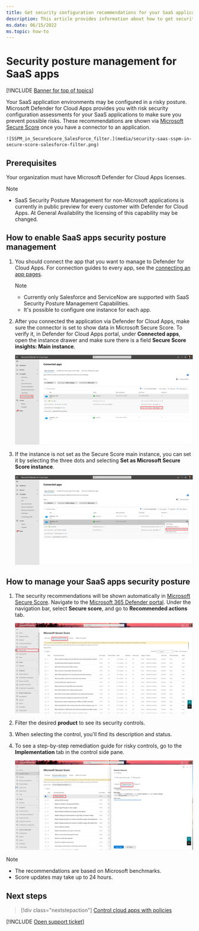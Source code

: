 ```yaml
---
title: Get security configuration recommendations for your SaaS applications
description: This article provides information about how to get security configuration recommendations in Defender for Cloud Apps for your organization's SaaS applications.
ms.date: 06/15/2022
ms.topic: how-to
---
```

# Security posture management for SaaS apps

[!INCLUDE [Banner for top of topics](includes/banner.md)]

Your SaaS application environments may be configured in a risky posture. Microsoft Defender for Cloud Apps provides you with risk security configuration assessments for your SaaS applications to make sure you prevent possible risks. These recommendations are shown via [Microsoft Secure Score](/microsoft-365/security/defender-endpoint/tvm-security-recommendation) once you have a connector to an application. 

    ![SSPM_in_SecureScore_SalesForce_filter.](media/security-saas-sspm-in-secure-score-salesforce-filter.png)

## Prerequisites
Your organization must have Microsoft Defender for Cloud Apps licenses.

>[!NOTE]
> - SaaS Security Posture Management for non-Microsoft applications is currently in public preview for every customer with Defender for Cloud Apps. At General Availability the licensing of this capability may be changed.
## How to enable SaaS apps security posture management
1. You should connect the app that you want to manage to Defender for Cloud Apps. For connection guides to every app, see the [connecting an app pages](enable-instant-visibility-protection-and-governance-actions-for-your-apps.md).

     >[!NOTE]
    >
    > - Currently only Salesforce and ServiceNow are supported with SaaS Security Posture Management Capabilities.
    > - It's possible to configure one instance for each app.

1. After you connected the application via Defender for Cloud Apps, make sure the connector is set to show data in Microsoft Secure Score. To verify it, in Defender for Cloud Apps portal, under **Connected apps**, open the instance drawer and make sure there is a field **Secure Score insights: Main instance**.

    ![secure_score_instance_in_Defender_for_Cloud_Apps.](media/security-saas-secure-score-main-instance-drawer.png)

1. If the instance is not set as the Secure Score main instance, you can set it by selecting the three dots and selecting **Set as Microsoft Secure Score instance**.

    ![choose_secure_score_instance_in_Defender_for_Cloud_Apps.](media/security-saas-choose-secure-score-main-instance.png)


## How to manage your SaaS apps security posture

1. The security recommendations will be shown automatically in [Microsoft Secure Score](/microsoft-365/security/defender-endpoint/tvm-security-recommendation). Navigate to the [Microsoft 365 Defender portal](https://security.microsoft.com). Under the navigation bar, select **Secure score**, and go to **Recommended actions** tab.

    ![Secure_Score_main_page.](media/security-saas-secure-score-main-page.png)

1. Filter the desired **product** to see its security controls.
1. When selecting the control, you'll find its description and status.
1. To see a step-by-step remediation guide for risky controls, go to the **Implementation** tab in the control side pane.

    ![Secure_Score_remediations_steps.](media/security-saas-secures-score-remediations-steps.png)

>[!NOTE]
>
> - The recommendations are based on Microsoft benchmarks.
> - Score updates may take up to 24 hours.

## Next steps

> [!div class="nextstepaction"]
> [Control cloud apps with policies](control-cloud-apps-with-policies.md)

[!INCLUDE [Open support ticket](includes/support.md)]
